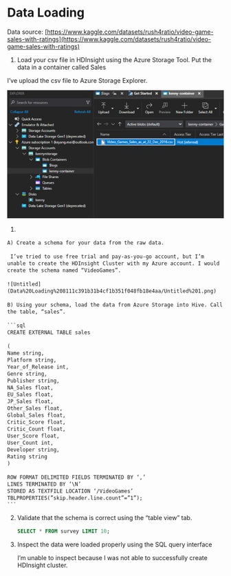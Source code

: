 # Data Loading

Data source: [https://www.kaggle.com/datasets/rush4ratio/video-game-sales-with-ratings](https://www.kaggle.com/datasets/rush4ratio/video-game-sales-with-ratings)

1. Load your csv file in HDInsight using the Azure Storage Tool. Put the data in a container called Sales

I’ve upload the csv file to Azure Storage Explorer.

![Untitled](Data%20Loading%208111c391b31b4cf1b351f048fb18e4aa/Untitled.png)

1. 
    
    A) Create a schema for your data from the raw data.
    
     I’ve tried to use free trial and pay-as-you-go account, but I’m unable to create the HDInsight Cluster with my Azure account. I would create the schema named “VideoGames”.
    
    ![Untitled](Data%20Loading%208111c391b31b4cf1b351f048fb18e4aa/Untitled%201.png)
    
    B) Using your schema, load the data from Azure Storage into Hive. Call the table, “sales”.
    
    ```sql
    CREATE EXTERNAL TABLE sales
    
    (
    Name string,
    Platform string,
    Year_of_Release int,
    Genre string,
    Publisher string,
    NA_Sales float,
    EU_Sales float,
    JP_Sales float,
    Other_Sales float,
    Global_Sales float,
    Critic_Score float,
    Critic_Count float,
    User_Score float,
    User_Count int, 
    Developer string,
    Rating string
    )
    
    ROW FORMAT DELIMITED FIELDS TERMINATED BY ‘,’
    LINES TERMINATED BY ‘\N’
    STORED AS TEXTFILE LOCATION ‘/VideoGames’
    TBLPROPERTIES(”skip.header.line.count”=”1”);
    ```
    
2. Validate that the schema is correct using the “table view” tab.
    
    ```sql
    SELECT * FROM survey LIMIT 10;
    ```
    
3. Inspect the data were loaded properly using the SQL query interface
    
    I’m unable to inspect because I was not able to successfully create HDInsight cluster.